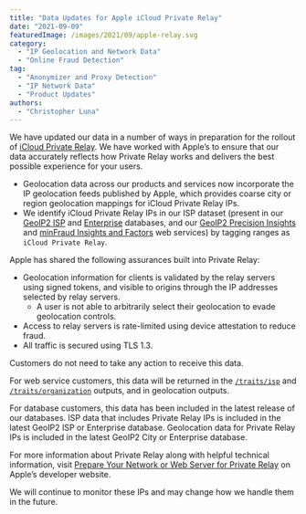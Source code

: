 ```yaml
---
title: "Data Updates for Apple iCloud Private Relay"
date: "2021-09-09"
featuredImage: /images/2021/09/apple-relay.svg
category:
  - "IP Geolocation and Network Data"
  - "Online Fraud Detection"
tag:
  - "Anonymizer and Proxy Detection"
  - "IP Network Data"
  - "Product Updates"
authors:
  - "Christopher Luna"
---
```


We have updated our data in a number of ways in preparation for the rollout of
[iCloud Private
Relay](https://developer.apple.com/support/prepare-your-network-for-icloud-private-relay/).
We have worked with Apple’s to ensure that our data accurately reflects how
Private Relay works and delivers the best possible experience for your users.

- Geolocation data across our products and services now incorporate the IP
geolocation feeds published by Apple, which provides coarse city or region
geolocation mappings for iCloud Private Relay IPs.
- We identify iCloud Private Relay IPs in our ISP dataset (present in our
[GeoIP2 ISP](https://www.maxmind.com/en/geoip2-isp-database) and
[Enterprise](https://www.maxmind.com/en/solutions/geoip2-enterprise-product-suite/enterprise-database)
databases, and our [GeoIP2 Precision
Insights](https://www.maxmind.com/en/geoip2-precision-insights) and [minFraud
Insights and Factors](https://www.maxmind.com/en/solutions/minfraud-services)
web services) by tagging ranges as `iCloud Private Relay`.

Apple has shared the following assurances built into Private Relay:

- Geolocation information for clients is validated by the relay servers using
signed tokens, and visible to origins through the IP addresses selected by relay
servers.
    - A user is not able to arbitrarily select their geolocation to evade
    geolocation controls.
- Access to relay servers is rate-limited using device attestation to reduce
fraud.
- All traffic is secured using TLS 1.3.

Customers do not need to take any action to receive this data.

For web service customers, this data will be returned in the
[`/traits/isp`](https://dev.maxmind.com/geoip/docs/web-services/responses/?lang=en#schema--response--traits__isp)
and [`/traits/organization`](https://dev.maxmind.com/geoip/docs/web-services/responses/?lang=en#schema--response--traits__organization)
outputs, and in geolocation outputs.

For database customers, this data has been included in the latest release of our
databases. ISP data that includes Private Relay IPs is included in the latest
GeoIP2 ISP or Enterprise database. Geolocation data for Private Relay IPs is
included in the latest GeoIP2 City or Enterprise database.

For more information about Private Relay along with helpful technical
information, visit [Prepare Your Network or Web Server for Private
Relay](https://developer.apple.com/support/prepare-your-network-for-icloud-private-relay/)
on Apple’s developer website.

We will continue to monitor these IPs and may change how we handle them in the
future.
